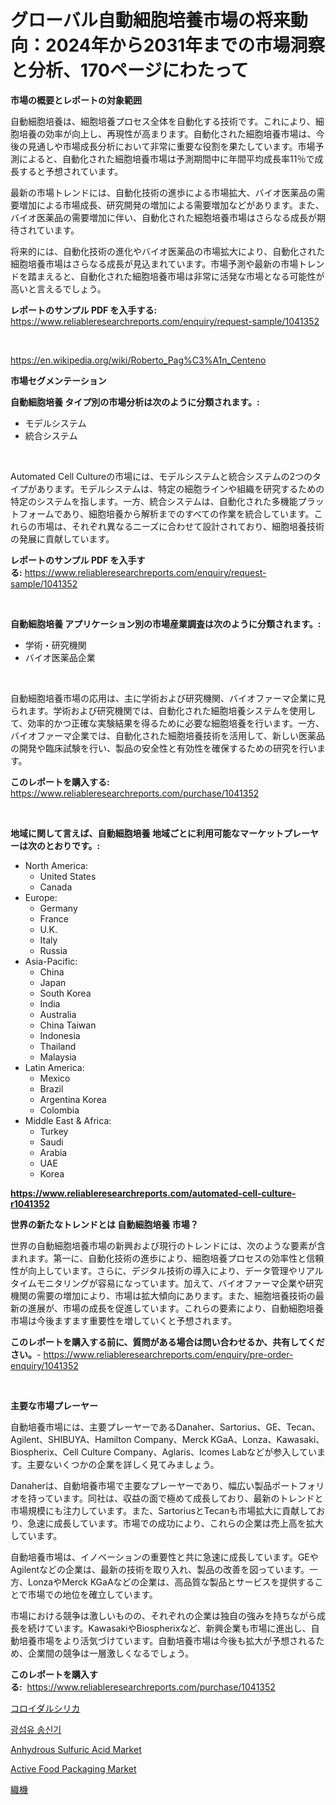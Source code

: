 <p><h1>グローバル自動細胞培養市場の将来動向：2024年から2031年までの市場洞察と分析、170ページにわたって</h1></p><p><strong>市場の概要とレポートの対象範囲</strong></p>
<p><p>自動細胞培養は、細胞培養プロセス全体を自動化する技術です。これにより、細胞培養の効率が向上し、再現性が高まります。自動化された細胞培養市場は、今後の見通しや市場成長分析において非常に重要な役割を果たしています。市場予測によると、自動化された細胞培養市場は予測期間中に年間平均成長率11％で成長すると予想されています。</p><p>最新の市場トレンドには、自動化技術の進歩による市場拡大、バイオ医薬品の需要増加による市場成長、研究開発の増加による需要増加などがあります。また、バイオ医薬品の需要増加に伴い、自動化された細胞培養市場はさらなる成長が期待されています。</p><p>将来的には、自動化技術の進化やバイオ医薬品の市場拡大により、自動化された細胞培養市場はさらなる成長が見込まれています。市場予測や最新の市場トレンドを踏まえると、自動化された細胞培養市場は非常に活発な市場となる可能性が高いと言えるでしょう。</p></p>
<p><strong>レポートのサンプル PDF を入手する:</strong> <a href="https://www.reliableresearchreports.com/enquiry/request-sample/1041352">https://www.reliableresearchreports.com/enquiry/request-sample/1041352</a></p>
<p>&nbsp;</p>
<p><a href="https://en.wikipedia.org/wiki/Roberto_Pag%C3%A1n_Centeno">https://en.wikipedia.org/wiki/Roberto_Pag%C3%A1n_Centeno</a></p>
<p><strong>市場セグメンテーション</strong></p>
<p><strong>自動細胞培養 タイプ別の市場分析は次のように分類されます。:</strong></p>
<p><ul><li>モデルシステム</li><li>統合システム</li></ul></p>
<p>&nbsp;</p>
<p><p>Automated Cell Cultureの市場には、モデルシステムと統合システムの2つのタイプがあります。モデルシステムは、特定の細胞ラインや組織を研究するための特定のシステムを指します。一方、統合システムは、自動化された多機能プラットフォームであり、細胞培養から解析までのすべての作業を統合しています。これらの市場は、それぞれ異なるニーズに合わせて設計されており、細胞培養技術の発展に貢献しています。</p></p>
<p><strong>レポートのサンプル PDF を入手する:</strong>&nbsp;<a href="https://www.reliableresearchreports.com/enquiry/request-sample/1041352">https://www.reliableresearchreports.com/enquiry/request-sample/1041352</a></p>
<p>&nbsp;</p>
<p><strong> 自動細胞培養 アプリケーション別の市場産業調査は次のように分類されます。:</strong></p>
<p><ul><li>学術・研究機関</li><li>バイオ医薬品企業</li></ul></p>
<p>&nbsp;</p>
<p><p>自動細胞培養市場の応用は、主に学術および研究機関、バイオファーマ企業に見られます。学術および研究機関では、自動化された細胞培養システムを使用して、効率的かつ正確な実験結果を得るために必要な細胞培養を行います。一方、バイオファーマ企業では、自動化された細胞培養技術を活用して、新しい医薬品の開発や臨床試験を行い、製品の安全性と有効性を確保するための研究を行います。</p></p>
<p><strong>このレポートを購入する:</strong>&nbsp; <a href="https://www.reliableresearchreports.com/purchase/1041352">https://www.reliableresearchreports.com/purchase/1041352</a></p>
<p>&nbsp;</p>
<p><strong>地域に関して言えば、自動細胞培養 地域ごとに利用可能なマーケットプレーヤーは次のとおりです。:</strong></p>
<p><ul>
    <li>
        North America:
        <ul>
            <li>United States</li>
            <li>Canada</li>
        </ul>
    </li>
    <li>
        Europe:
        <ul>
            <li>Germany</li>
            <li>France</li>
            <li>U.K.</li>
            <li>Italy</li>
            <li>Russia</li>
        </ul>
    </li>
    <li>
        Asia-Pacific:
        <ul>
            <li>China</li>
            <li>Japan</li>
            <li>South Korea</li>
            <li>India</li>
            <li>Australia</li>
            <li>China Taiwan</li>
            <li>Indonesia</li>
            <li>Thailand</li>
            <li>Malaysia</li>
        </ul>
    </li>
    <li>
        Latin America:
        <ul>
            <li>Mexico</li>
            <li>Brazil</li>
            <li>Argentina Korea</li>
            <li>Colombia</li>
        </ul>
    </li>
    <li>
        Middle East & Africa:
        <ul>
            <li>Turkey</li>
            <li>Saudi</li>
            <li>Arabia</li>
            <li>UAE</li>
            <li>Korea</li>
        </ul>
    </li>
    </ul></p>
<p><strong><a href="https://www.reliableresearchreports.com/automated-cell-culture-r1041352">https://www.reliableresearchreports.com/automated-cell-culture-r1041352</a></strong>&nbsp;</p>
<p><strong>世界の新たなトレンドとは 自動細胞培養 市場？</strong></p>
<p><p>世界の自動細胞培養市場の新興および現行のトレンドには、次のような要素が含まれます。第一に、自動化技術の進歩により、細胞培養プロセスの効率性と信頼性が向上しています。さらに、デジタル技術の導入により、データ管理やリアルタイムモニタリングが容易になっています。加えて、バイオファーマ企業や研究機関の需要の増加により、市場は拡大傾向にあります。また、細胞培養技術の最新の進展が、市場の成長を促進しています。これらの要素により、自動細胞培養市場は今後ますます重要性を増していくと予想されます。</p></p>
<p><strong>このレポートを購入する前に、質問がある場合は問い合わせるか、共有してください。</strong>- <a href="https://www.reliableresearchreports.com/enquiry/pre-order-enquiry/1041352">https://www.reliableresearchreports.com/enquiry/pre-order-enquiry/1041352</a></p>
<p>&nbsp;</p>
<p><strong>主要な市場プレーヤー</strong></p>
<p><p>自動培養市場には、主要プレーヤーであるDanaher、Sartorius、GE、Tecan、Agilent、SHIBUYA、Hamilton Company、Merck KGaA、Lonza、Kawasaki、Biospherix、Cell Culture Company、Aglaris、Icomes Labなどが参入しています。主要ないくつかの企業を詳しく見てみましょう。</p><p>Danaherは、自動培養市場で主要なプレーヤーであり、幅広い製品ポートフォリオを持っています。同社は、収益の面で極めて成長しており、最新のトレンドと市場規模にも注力しています。また、SartoriusとTecanも市場拡大に貢献しており、急速に成長しています。市場での成功により、これらの企業は売上高を拡大しています。</p><p>自動培養市場は、イノベーションの重要性と共に急速に成長しています。GEやAgilentなどの企業は、最新の技術を取り入れ、製品の改善を図っています。一方、LonzaやMerck KGaAなどの企業は、高品質な製品とサービスを提供することで市場での地位を確立しています。</p><p>市場における競争は激しいものの、それぞれの企業は独自の強みを持ちながら成長を続けています。KawasakiやBiospherixなど、新興企業も市場に進出し、自動培養市場をより活気づけています。自動培養市場は今後も拡大が予想されるため、企業間の競争は一層激しくなるでしょう。</p></p>
<p><strong>このレポートを購入する:</strong>&nbsp;&nbsp;<a href="https://www.reliableresearchreports.com/purchase/1041352">https://www.reliableresearchreports.com/purchase/1041352</a></p>
<p><p><a href="https://github.com/TerrellConn/Market-Research-Report-List-2/blob/main/618164317324.md">コロイダルシリカ</a></p><p><a href="https://github.com/shampaakter36/Market-Research-Report-List-2/blob/main/443637424193.md">광섬유 송신기</a></p><p><a href="https://github.com/caylechardson65746/Market-Research-Report-List-1/blob/main/anhydrous-sulfuric-acid-market.md">Anhydrous Sulfuric Acid Market</a></p><p><a href="https://github.com/victorialyman98067/Market-Research-Report-List-1/blob/main/active-food-packaging-market.md">Active Food Packaging Market</a></p><p><a href="https://github.com/RandallRunte2023/Market-Research-Report-List-2/blob/main/826053817325.md">織機</a></p></p>